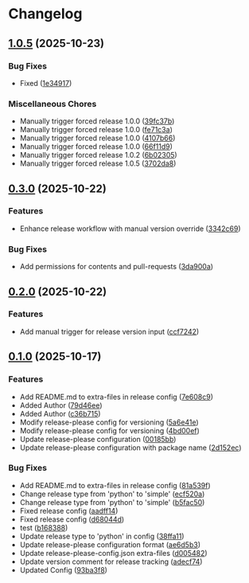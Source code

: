 # Changelog

## [1.0.5](https://github.com/manikandan1293/my-personal-repo/compare/v0.3.0...v1.0.5) (2025-10-23)


### Bug Fixes

* Fixed ([1e34917](https://github.com/manikandan1293/my-personal-repo/commit/1e34917b32ac45e33ef19172a85a8c86886c9ba4))


### Miscellaneous Chores

* Manually trigger forced release 1.0.0 ([39fc37b](https://github.com/manikandan1293/my-personal-repo/commit/39fc37ba7e2b21ef781e46dc144e212f95d261d2))
* Manually trigger forced release 1.0.0 ([fe71c3a](https://github.com/manikandan1293/my-personal-repo/commit/fe71c3adf07b3a720976b37a035849df15295076))
* Manually trigger forced release 1.0.0 ([4107b66](https://github.com/manikandan1293/my-personal-repo/commit/4107b66bfb05a82300e3b08cdc0720c868b494d6))
* Manually trigger forced release 1.0.0 ([66f11d9](https://github.com/manikandan1293/my-personal-repo/commit/66f11d9c31be51508a6ad9120a9d3acc4bd4ddcb))
* Manually trigger forced release 1.0.2 ([6b02305](https://github.com/manikandan1293/my-personal-repo/commit/6b02305319ac6bdc16846b54d99adf08f5284800))
* Manually trigger forced release 1.0.5 ([3702da8](https://github.com/manikandan1293/my-personal-repo/commit/3702da8b0408163ca9496aa37ce1a7ac5c1a957c))

## [0.3.0](https://github.com/manikandan1293/my-personal-repo/compare/v0.2.0...v0.3.0) (2025-10-22)


### Features

* Enhance release workflow with manual version override ([3342c69](https://github.com/manikandan1293/my-personal-repo/commit/3342c694b3061df90ff8e606ecbdf2646559ee5b))


### Bug Fixes

* Add permissions for contents and pull-requests ([3da900a](https://github.com/manikandan1293/my-personal-repo/commit/3da900a78b22477e8677d17ecbfb01ec1e41d4e7))

## [0.2.0](https://github.com/manikandan1293/my-personal-repo/compare/v0.1.0...v0.2.0) (2025-10-22)


### Features

* Add manual trigger for release version input ([ccf7242](https://github.com/manikandan1293/my-personal-repo/commit/ccf72429d8d9bf6f1c7238565fd111068e2d9b50))

## [0.1.0](https://github.com/manikandan1293/my-personal-repo/compare/v0.0.1...v0.1.0) (2025-10-17)


### Features

* Add README.md to extra-files in release config ([7e608c9](https://github.com/manikandan1293/my-personal-repo/commit/7e608c9b52f0352bfe2199f4fa151d28808da282))
* Added Author ([79d46ee](https://github.com/manikandan1293/my-personal-repo/commit/79d46ee355f9343788086dd992bb68e60a416ce9))
* Added Author ([c36b715](https://github.com/manikandan1293/my-personal-repo/commit/c36b7156167da89daffb654c91cf737134b88fae))
* Modify release-please config for versioning ([5a6e41e](https://github.com/manikandan1293/my-personal-repo/commit/5a6e41e7139016d4377fe2226b80091263c40e57))
* Modify release-please config for versioning ([4bd00ef](https://github.com/manikandan1293/my-personal-repo/commit/4bd00ef1abb9676c28c2a8e0aabd396e82ed70af))
* Update release-please configuration ([00185bb](https://github.com/manikandan1293/my-personal-repo/commit/00185bbdae0433f451ddfac3713815612e2504c9))
* Update release-please configuration with package name ([2d152ec](https://github.com/manikandan1293/my-personal-repo/commit/2d152ecaeea39565f6a567095bc053540b053502))


### Bug Fixes

* Add README.md to extra-files in release config ([81a539f](https://github.com/manikandan1293/my-personal-repo/commit/81a539fbbae9cb958ce299a60202094b38df17df))
* Change release type from 'python' to 'simple' ([ecf520a](https://github.com/manikandan1293/my-personal-repo/commit/ecf520ae0350c8146827f8cd9b6a5c6a245f48da))
* Change release type from 'python' to 'simple' ([b5fac50](https://github.com/manikandan1293/my-personal-repo/commit/b5fac50d15789a0c66b3263f0bd073033b9bf586))
* Fixed release config ([aadff14](https://github.com/manikandan1293/my-personal-repo/commit/aadff14f3d1eaf8113a357669ebf7765390b5074))
* Fixed release config ([d68044d](https://github.com/manikandan1293/my-personal-repo/commit/d68044d0aceb9c2cca9a0d7e0df2bffce8ecee22))
* test ([b168388](https://github.com/manikandan1293/my-personal-repo/commit/b1683886e0cd861daee1ec0c32d1cb5fb237be25))
* Update release type to 'python' in config ([38ffa11](https://github.com/manikandan1293/my-personal-repo/commit/38ffa11bacb26180679599677a068c30e6c0cbdc))
* Update release-please configuration format ([ae6d5b3](https://github.com/manikandan1293/my-personal-repo/commit/ae6d5b39c50aa69ce67e66337083ad4c3b01ada5))
* Update release-please-config.json extra-files ([d005482](https://github.com/manikandan1293/my-personal-repo/commit/d005482c414638605fff57230f217910ef6f2595))
* Update version comment for release tracking ([adecf74](https://github.com/manikandan1293/my-personal-repo/commit/adecf749a1efbc6899ca30aca2b622640408a177))
* Updated Config ([93ba3f8](https://github.com/manikandan1293/my-personal-repo/commit/93ba3f86286a248d06d0bd9e1b88aab59468e02e))
